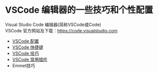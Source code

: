 # VSCode 编辑器的一些技巧和个性配置

Visual Studio Code 编辑器(简称VSCode或Code)  
VSCode 官方网站及下载：<https://code.visualstudio.com>  

- [VSCode 配置](Config.md)
- [VSCode 快捷键](Shortcut.md)
- [VSCode 技巧](Skill.md)
- [VSCode 常用插件](Plugin.md)
- Emmet技巧
